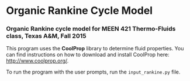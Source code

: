 # Organic Rankine Cycle Model

### Organic Rankine cycle model for MEEN 421 Thermo-Fluids class, Texas A&amp;M, Fall 2015

This program uses the **CoolProp** library to determine fluid properties. 
You can find instructions on how to download and install CoolProp here: http://www.coolprop.org/.

To run the program with the user prompts, run the `input_rankine.py` file. 
